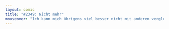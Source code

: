 ```yaml
---
layout: comic
title: "#2349: Nicht mehr"
mouseover: "Ich kann mich übrigens viel besser nicht mit anderen vergleichen als ihr."
---
```

